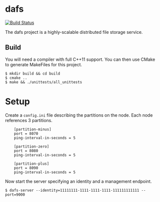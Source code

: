 dafs
====

[![Build Status](https://travis-ci.org/dgkimura/dafs.svg?branch=master)](https://travis-ci.org/dgkimura/dafs)

The dafs project is a highly-scalable distributed file storage service.


## Build
You will need a compiler with full C++11 support. You can then use CMake to
generate MakeFiles for this project.
```
$ mkdir build && cd build
$ cmake ..
$ make && ./unittests/all_unittests
```


# Setup
Create a `config.ini` file describing the partitions on the node. Each node
references 3 partitions.

```
    [partition-minus]
    port = 8070
    ping-interval-in-seconds = 5

    [partition-zero]
    port = 8080
    ping-interval-in-seconds = 5

    [partition-plus]
    port = 8090
    ping-interval-in-seconds = 5
```

Now start the server specifying an identity and a management endpoint.

```
$ dafs-server --identity=11111111-1111-1111-1111-111111111111 --port=9000
```
